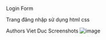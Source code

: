 Login Form

Trang đăng nhập sử dụng html css

Authors
Viet Duc
Screenshots
![image](https://github.com/user-attachments/assets/091a418a-3e9b-4cde-a014-c7c281baa07a)
